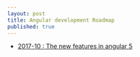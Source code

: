 ```yaml
---
layout: post
title: Angular development Roadmap
published: true
---
```


* [2017-10 : The new features in angular 5](https://hackernoon.com/what-to-expect-for-in-angular-v5-6e0fc9c4b13e)